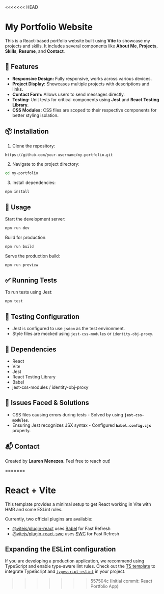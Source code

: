 <<<<<<< HEAD
# My Portfolio Website

This is a React-based portfolio website built using **Vite** to showcase my projects and skills. It includes several components like **About Me**, **Projects**, **Skills**, **Resume**, and **Contact**.

## 🚀 Features

- **Responsive Design:** Fully responsive, works across various devices.
- **Project Display:** Showcases multiple projects with descriptions and links.
- **Contact Form:** Allows users to send messages directly.
- **Testing:** Unit tests for critical components using **Jest** and **React Testing Library**.
- **CSS Modules:** CSS files are scoped to their respective components for better styling isolation.

## 📦 Installation

1. Clone the repository:

```bash
https://github.com/your-username/my-portfolio.git
```

2. Navigate to the project directory:

```bash
cd my-portfolio
```

3. Install dependencies:

```bash
npm install
```

## 🔨 Usage

Start the development server:

```bash
npm run dev
```

Build for production:

```bash
npm run build
```

Serve the production build:

```bash
npm run preview
```

## ✅ Running Tests

To run tests using Jest:

```bash
npm test
```

## 📄 Testing Configuration

- Jest is configured to use `jsdom` as the test environment.
- Style files are mocked using `jest-css-modules` or `identity-obj-proxy`.

## 🔧 Dependencies

- React
- Vite
- Jest
- React Testing Library
- Babel
- jest-css-modules / identity-obj-proxy

## 📌 Issues Faced & Solutions

- CSS files causing errors during tests - Solved by using **`jest-css-modules`**.
- Ensuring Jest recognizes JSX syntax - Configured **`babel.config.cjs`** properly.

## 📬 Contact

Created by **Lauren Menezes**. Feel free to reach out!

=======
# React + Vite

This template provides a minimal setup to get React working in Vite with HMR and some ESLint rules.

Currently, two official plugins are available:

- [@vitejs/plugin-react](https://github.com/vitejs/vite-plugin-react/blob/main/packages/plugin-react/README.md) uses [Babel](https://babeljs.io/) for Fast Refresh
- [@vitejs/plugin-react-swc](https://github.com/vitejs/vite-plugin-react-swc) uses [SWC](https://swc.rs/) for Fast Refresh

## Expanding the ESLint configuration

If you are developing a production application, we recommend using TypeScript and enable type-aware lint rules. Check out the [TS template](https://github.com/vitejs/vite/tree/main/packages/create-vite/template-react-ts) to integrate TypeScript and [`typescript-eslint`](https://typescript-eslint.io) in your project.
>>>>>>> 557504c (Initial commit: React Portfolio App)
